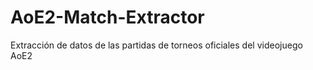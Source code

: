 # AoE2-Match-Extractor
Extracción de datos de las partidas de torneos oficiales del videojuego AoE2
